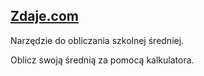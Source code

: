 ## [Zdaje.com](https://zdaje.com)

Narzędzie do obliczania szkolnej średniej.

Oblicz swoją średnią za pomocą kalkulatora.
